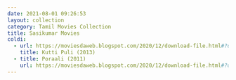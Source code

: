```yaml
---
date: 2021-08-01 09:26:53
layout: collection
category: Tamil Movies Collection
title: Sasikumar Movies
coldi:
  - url: https://moviesdaweb.blogspot.com/2020/12/download-file.html#?o=e48b735efa8f86c5fb0ac0846895a896f208fc5b89d36590dbcb1daba0aa006104366bd7ec81995bbc3aeff701bf465b0aac059362db5615e156a316d37a01c5745d91c5127c2c84
    title: Kutti Puli (2013)
  - title: Poraali (2011)
    url: https://moviesdaweb.blogspot.com/2020/12/download-file.html#?o=0d94e98aaf655921813273f507315b78129fddaa9b50a32e2c27c3c8bb303b52547f5390dc7f48675b3d632b844db049ef664b17f28847d439cf9b043f83f34960e8e4576771ff99
---
```

